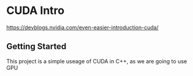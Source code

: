 # CUDA Intro

https://devblogs.nvidia.com/even-easier-introduction-cuda/

## Getting Started

This project is a simple useage of CUDA in C++, as we are going to use GPU 